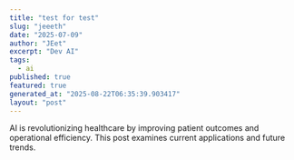 ```yaml
---
title: "test for test"
slug: "jeeeth"
date: "2025-07-09"
author: "JEet"
excerpt: "Dev AI"
tags:
  - ai
published: true
featured: true
generated_at: "2025-08-22T06:35:39.903417"
layout: "post"
---
```


AI is revolutionizing healthcare by improving patient outcomes and operational efficiency. This post examines current applications and future trends.